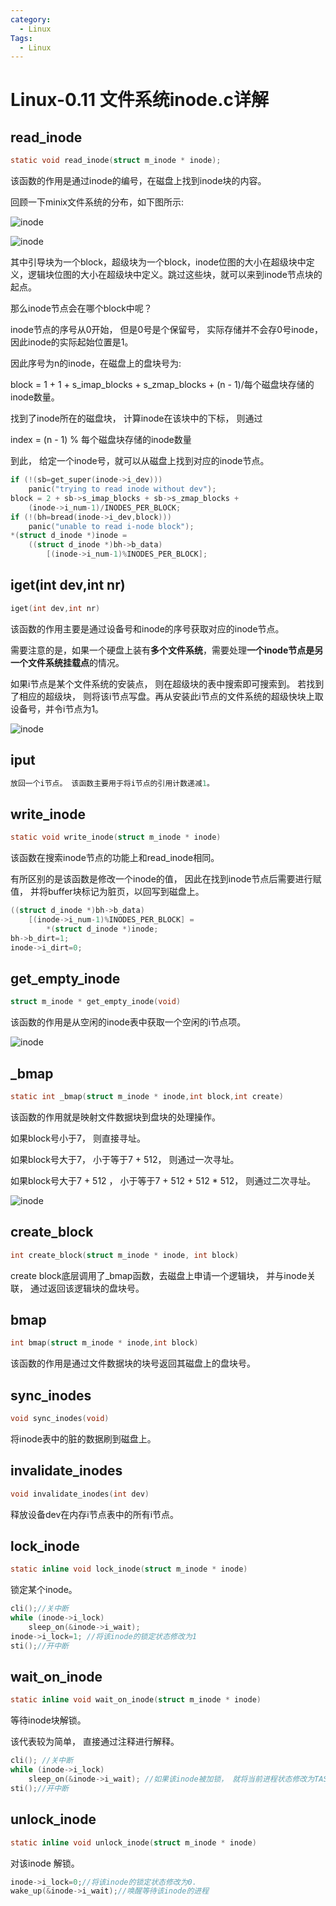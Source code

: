 ```yaml
---
category:
  - Linux
Tags:
  - Linux
---
```


# Linux-0.11 文件系统inode.c详解

## read_inode

```c
static void read_inode(struct m_inode * inode);
```

该函数的作用是通过inode的编号，在磁盘上找到inode块的内容。

回顾一下minix文件系统的分布，如下图所示:

![inode](https://github.com/zgjsxx/static-img-repo/raw/main/blog/Linux/Linux-0.11-fs/minixfs.drawio.png)

![inode](https://github.com/zgjsxx/static-img-repo/raw/main/blog/Linux/Linux-0.11-fs/inode_map.drawio.png)

其中引导块为一个block，超级块为一个block，inode位图的大小在超级块中定义，逻辑块位图的大小在超级块中定义。跳过这些块，就可以来到inode节点块的起点。

那么inode节点会在哪个block中呢？

inode节点的序号从0开始， 但是0号是个保留号， 实际存储并不会存0号inode， 因此inode的实际起始位置是1。

因此序号为n的inode，在磁盘上的盘块号为:

block = 1 + 1 + s_imap_blocks + s_zmap_blocks + (n - 1)/每个磁盘块存储的inode数量。

找到了inode所在的磁盘块， 计算inode在该块中的下标， 则通过

index = (n - 1) % 每个磁盘块存储的inode数量

到此， 给定一个inode号，就可以从磁盘上找到对应的inode节点。


```C
if (!(sb=get_super(inode->i_dev)))
    panic("trying to read inode without dev");
block = 2 + sb->s_imap_blocks + sb->s_zmap_blocks +
    (inode->i_num-1)/INODES_PER_BLOCK;
if (!(bh=bread(inode->i_dev,block)))
    panic("unable to read i-node block");
*(struct d_inode *)inode =
    ((struct d_inode *)bh->b_data)
        [(inode->i_num-1)%INODES_PER_BLOCK];
```

## iget(int dev,int nr)

```c
iget(int dev,int nr)
```
该函数的作用主要是通过设备号和inode的序号获取对应的inode节点。

需要注意的是，如果一个硬盘上装有**多个文件系统**，需要处理**一个inode节点是另一个文件系统挂载点**的情况。

如果i节点是某个文件系统的安装点， 则在超级块的表中搜索即可搜索到。 若找到了相应的超级块， 则将该i节点写盘。再从安装此i节点的文件系统的超级快块上取设备号，并令i节点为1。

![inode](https://github.com/zgjsxx/static-img-repo/raw/main/blog/Linux/Linux-0.11-fs/inode_iget.png)




## iput
```c
放回一个i节点。 该函数主要用于将i节点的引用计数递减1。
```

## write_inode
```c
static void write_inode(struct m_inode * inode)
```
该函数在搜索inode节点的功能上和read_inode相同。

有所区别的是该函数是修改一个inode的值， 因此在找到inode节点后需要进行赋值， 并将buffer块标记为脏页，以回写到磁盘上。

```c
((struct d_inode *)bh->b_data)
    [(inode->i_num-1)%INODES_PER_BLOCK] =
        *(struct d_inode *)inode;
bh->b_dirt=1;
inode->i_dirt=0;
```

## get_empty_inode
```c
struct m_inode * get_empty_inode(void)
```
该函数的作用是从空闲的inode表中获取一个空闲的i节点项。

![inode](https://github.com/zgjsxx/static-img-repo/raw/main/blog/Linux/Linux-0.11-fs/get_empty_inode.png)


## _bmap
```c
static int _bmap(struct m_inode * inode,int block,int create)
```
该函数的作用就是映射文件数据块到盘块的处理操作。

如果block号小于7， 则直接寻址。

如果block号大于7， 小于等于7 + 512， 则通过一次寻址。

如果block号大于7 + 512 ， 小于等于7 + 512 + 512 * 512， 则通过二次寻址。

![inode](https://github.com/zgjsxx/static-img-repo/raw/main/blog/Linux/Linux-0.11-fs/inode_search_address.png)


## create_block
```c
int create_block(struct m_inode * inode, int block)
```

create block底层调用了_bmap函数，去磁盘上申请一个逻辑块， 并与inode关联， 通过返回该逻辑块的盘块号。

## bmap
```c
int bmap(struct m_inode * inode,int block)
```
该函数的作用是通过文件数据块的块号返回其磁盘上的盘块号。

## sync_inodes
```c
void sync_inodes(void)
```
将inode表中的脏的数据刷到磁盘上。

## invalidate_inodes
```c
void invalidate_inodes(int dev)
```
释放设备dev在内存i节点表中的所有i节点。

## lock_inode
```c
static inline void lock_inode(struct m_inode * inode)
```

锁定某个inode。
```c
cli();//关中断
while (inode->i_lock)
    sleep_on(&inode->i_wait);
inode->i_lock=1; //将该inode的锁定状态修改为1
sti();//开中断
```

## wait_on_inode
```c
static inline void wait_on_inode(struct m_inode * inode)
```
等待inode块解锁。

该代表较为简单， 直接通过注释进行解释。

```c
cli(); //关中断
while (inode->i_lock) 
    sleep_on(&inode->i_wait); //如果该inode被加锁， 就将当前进程状态修改为TASK_UNINTERRUPTIBLE
sti();//开中断
```
## unlock_inode

```c
static inline void unlock_inode(struct m_inode * inode)
```

对该inode 解锁。
```c
inode->i_lock=0;//将该inode的锁定状态修改为0.
wake_up(&inode->i_wait);//唤醒等待该inode的进程
```